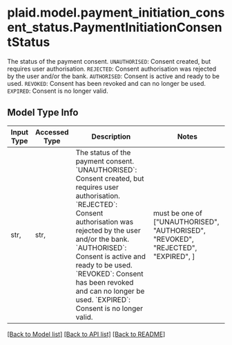 # plaid.model.payment_initiation_consent_status.PaymentInitiationConsentStatus

The status of the payment consent.  `UNAUTHORISED`: Consent created, but requires user authorisation.  `REJECTED`: Consent authorisation was rejected by the user and/or the bank.  `AUTHORISED`: Consent is active and ready to be used.  `REVOKED`: Consent has been revoked and can no longer be used.  `EXPIRED`: Consent is no longer valid.

## Model Type Info
Input Type | Accessed Type | Description | Notes
------------ | ------------- | ------------- | -------------
str,  | str,  | The status of the payment consent.  &#x60;UNAUTHORISED&#x60;: Consent created, but requires user authorisation.  &#x60;REJECTED&#x60;: Consent authorisation was rejected by the user and/or the bank.  &#x60;AUTHORISED&#x60;: Consent is active and ready to be used.  &#x60;REVOKED&#x60;: Consent has been revoked and can no longer be used.  &#x60;EXPIRED&#x60;: Consent is no longer valid. | must be one of ["UNAUTHORISED", "AUTHORISED", "REVOKED", "REJECTED", "EXPIRED", ] 

[[Back to Model list]](../../README.md#documentation-for-models) [[Back to API list]](../../README.md#documentation-for-api-endpoints) [[Back to README]](../../README.md)

